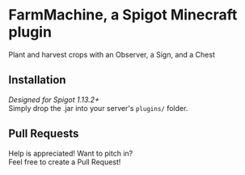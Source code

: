 # FarmMachine, a Spigot Minecraft plugin
Plant and harvest crops with an Observer, a Sign, and a Chest

## Installation
*Designed for Spigot 1.13.2+*  
Simply drop the .jar into your server's `plugins/` folder.

## Pull Requests
Help is appreciated! Want to pitch in?  
Feel free to create a Pull Request!
